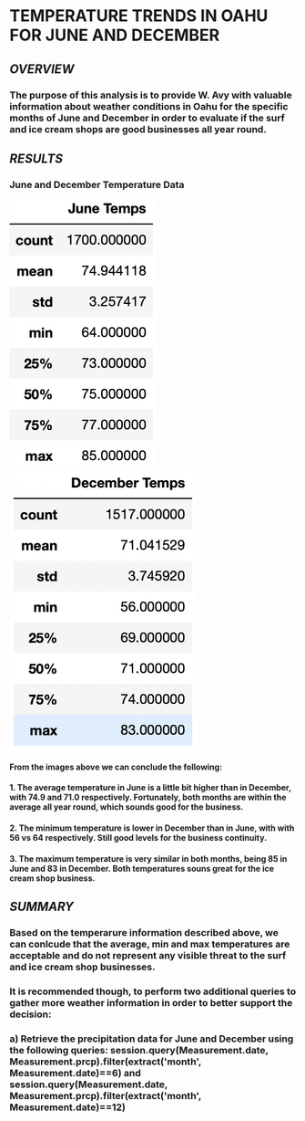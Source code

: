 # **TEMPERATURE TRENDS IN OAHU FOR JUNE AND DECEMBER**

## ***OVERVIEW***

### The purpose of this analysis is to provide W. Avy with valuable information about weather conditions in Oahu for the specific months of June and December in order to evaluate if the surf and ice cream shops are good businesses all year round.

## ***RESULTS***

### **June and December Temperature Data**
![June Temperature](Resources/June_Temps.png)
![December Temperature](Resources/December_Temps.png)

#### From the images above we can conclude the following:
#### 1. The average temperature in June is a little bit higher than in December, with 74.9 and 71.0 respectively. Fortunately, both months are within the average all year round, which sounds good for the business.
#### 2. The minimum temperature is lower in December than in June, with with 56 vs 64 respectively. Still good levels for the business continuity.
#### 3. The maximum temperature is very similar in both months, being 85 in June and 83 in December. Both temperatures souns great for the ice cream shop business.

## ***SUMMARY***

### Based on the temperarure information described above, we can conlcude that the average, min and max temperatures are acceptable and do not represent any visible threat to the surf and ice cream shop businesses.

### It is recommended though, to perform two additional queries to gather more weather information in order to better support the decision:
### a) Retrieve the precipitation data for June and December using the following queries: session.query(Measurement.date, Measurement.prcp).filter(extract('month', Measurement.date)==6) and session.query(Measurement.date, Measurement.prcp).filter(extract('month', Measurement.date)==12)
